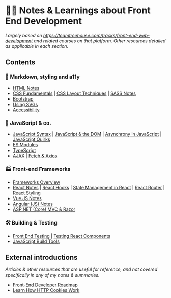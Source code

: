 # 👩‍💻 Notes & Learnings about Front End Development
*Largely based on https://teamtreehouse.com/tracks/front-end-web-development and related courses on that platform. Other resources detailed as applicable in each section.*

## Contents

### 📝 Markdown, styling and a11y
- [HTML Notes](/notes/HTML-Notes.md)
- [CSS Fundamentals](/notes/CSS-Fundamentals.md) | [CSS Layout Techniques](/notes/CSS-Layout-Techniques.md) | [SASS Notes](/notes/SASS-Notes.md)
- [Bootstrap](/notes/Bootstrap.md)
- [Using SVGs](/notes/Using-SVGs.md)
- [Accessibility](/notes/Accessibility.md)

### 🧙 JavaScript & co.
- [JavaScript Syntax](/notes/Javascript-Syntax.md) | [JavaScript & the DOM](/notes/Javascript-and-the-DOM.md) | [Asynchrony in JavaScript](/notes/Asychrony-in-JS.md) | [JavaScript Quirks](/notes/JavaScript-Quirks.md)
- [ES Modules](/notes/ES-Modules.md)
- [TypeScript](/notes/TypeScript.md)
- [AJAX](/notes/AJAX-Notes.md) | [Fetch & Axios](/notes/Fetch-and-Axios.md)

### 🏭 Front-end Frameworks
- [Frameworks Overview](/notes/Frameworks-Overview.md)
- [React Notes](/notes/React-Notes.md) | [React Hooks](/notes/React-Hooks.md) | [State Management in React](/notes/State-Management-in-React.md) | [React Router](/notes/React-Router.md) | [React Styling](/notes/React-Styling.md)
- [Vue.JS Notes](/notes/Vue-JS-Notes.md)
- [Angular (JS) Notes](/notes/Angular-Notes.md)
- [ASP.NET (Core) MVC & Razor](/notes/MVC-and-Razor.md)

### 🛠️ Building & Testing
- [Front End Testing](/notes/Front-End-Testing.md) | [Testing React Components](/notes/Front-End-Testing.md#testing-react-components)
- [JavaScript Build Tools](/notes/JavaScript-Build-Tools.md)

## External introductions
*Articles & other resources that are useful for reference, and not covered specifically in any of my notes & summaries.*

- [Front-End Developer Roadmap](https://roadmap.sh/frontend)
- [Learn How HTTP Cookies Work](https://flaviocopes.com/cookies/)
